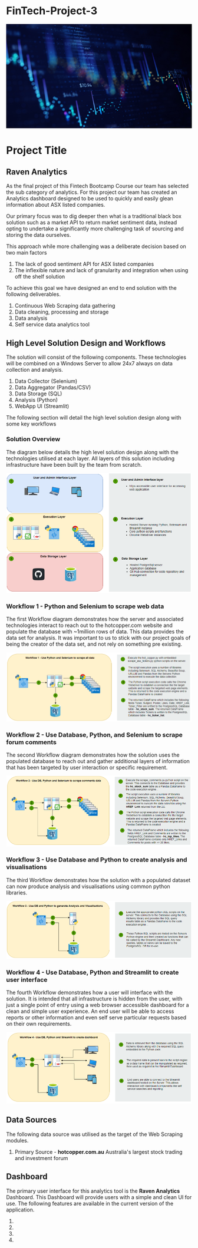 # FinTech-Project-3

![](https://github.com/apfreeman/FinTech-Project-3/blob/main/Images/How-Data-Analytics.jpg?raw=true)

# Project Title
## Raven Analytics

As the final project of this Fintech Bootcamp Course our team has selected the sub category of analytics.  For this project our team has created an Analytics dashboard designed to be used to quickly and easily glean information about ASX listed companies. 

Our primary focus was to dig deeper then what is a traditional black box solution such as a market API to return market sentiment data, instead opting to undertake a significantly more challenging task of sourcing and storing the data ourselves.

This approach while more challenging was a deliberate decision based on two main factors 
    
1. The lack of good sentiment API for ASX listed companies
2. The inflexible nature and lack of granularity and integration when using off the shelf solution

To achieve this goal we have designed an end to end solution with the following deliverables.

1. Continuous Web Scraping data gathering
2. Data cleaning, processing and storage
3. Data analysis 
4. Self service data analytics tool

## High Level Solution Design and Workflows

The solution will consist of the following components. These technologies will be combined on a Windows Server to allow 24x7 always on data collection and analysis. 

1. Data Collector (Selenium)
2. Data Aggregator (Pandas/CSV)
3. Data Storage (SQL)
4. Analysis (Python)
5. WebApp UI (Streamlit)

The following section will detail the high level solution design along with some key workflows 

### Solution Overview

The diagram below details the high level solution design along with the technologies utilised at each layer. All layers of this solution including infrastructure have been built by the team from scratch.

![](https://github.com/apfreeman/FinTech-Project-3/blob/main/Images/app_architecture_only.png?raw=true)

### Workflow 1 - Python and Selenium to scrape web data

The first Workflow diagram demonstrates how the server and associated technologies interact to reach out to the hotcopper.com website and populate the database with ~1million rows of data. This data provides the data set for analysis. It was important to us to stick with our project goals of being the creator of the data set, and not rely on something pre existing. 

![](https://github.com/apfreeman/FinTech-Project-3/blob/main/Images/app_workflow_1.PNG?raw=true)

### Workflow 2 - Use Database, Python, and Selenium to scrape forum comments

The second Workflow diagram demonstrates how the solution uses the populated database to reach out and gather additional layers of information that has been targeted by user interaction or  specific requirement. 

![](https://github.com/apfreeman/FinTech-Project-3/blob/main/Images/app_workflow_2.PNG?raw=true)

### Workflow 3 - Use Database and Python to create analysis and visualisations

The third Workflow demonstrates how the solution with a populated dataset can now produce analysis and visualisations using common python libraries. 

![](https://github.com/apfreeman/FinTech-Project-3/blob/main/Images/app_workflow_3.PNG?raw=true)

### Workflow 4 - Use Database, Python and Streamlit to create user interface

The fourth Workflow demonstrates how a user will interface with the solution. It is intended that all infrastructure is hidden from the user, with just a single point of entry using a web browser accessible dashboard for a clean and simple user experience. An end user will be able to access reports or other information and even self serve particular requests based on their own requirements. 

![](https://github.com/apfreeman/FinTech-Project-3/blob/main/Images/app_workflow_4.PNG?raw=true)


## Data Sources 

The following data source was utilised as the target of the Web Scraping modules.

1. Primary Source - **hotcopper.com.au** Australia's largest stock  trading and investment forum

## Dashboard 

The primary user interface for this analytics tool is the **Raven Analytics** Dashboard. This Dashboard will provide users with a simple and clean UI for use. The following features are available in the current version of the application. 

1.
2.
3.
4.



